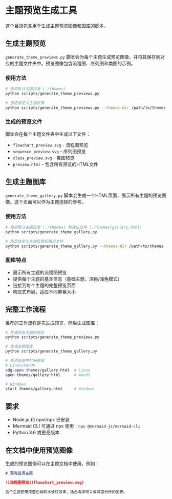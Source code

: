 # 主题预览生成工具

这个目录包含用于生成主题预览图像和图库的脚本。

## 生成主题预览

`generate_theme_previews.py` 脚本会为每个主题生成预览图像，并将其保存到对应的主题文件夹中。预览图像包含流程图、序列图和类图的示例。

### 使用方法

```bash
# 使用默认主题目录 (./themes)
python scripts/generate_theme_previews.py

# 指定自定义主题目录
python scripts/generate_theme_previews.py --themes-dir /path/to/themes
```

### 生成的预览文件

脚本会在每个主题文件夹中生成以下文件：

- `flowchart_preview.svg` - 流程图预览
- `sequence_preview.svg` - 序列图预览
- `class_preview.svg` - 类图预览
- `preview.html` - 包含所有预览的HTML文件

## 生成主题图库

`generate_theme_gallery.py` 脚本会生成一个HTML页面，展示所有主题的预览图像。这个页面可以作为主题选择的参考。

### 使用方法

```bash
# 使用默认主题目录 (./themes) 和输出文件 (./themes/gallery.html)
python scripts/generate_theme_gallery.py

# 指定自定义主题目录和输出文件
python scripts/generate_theme_gallery.py --themes-dir /path/to/themes --output /path/to/gallery.html
```

### 图库特点

- 展示所有主题的流程图预览
- 提供每个主题的基本信息（基础主题、深色/浅色模式）
- 链接到每个主题的完整预览页面
- 响应式布局，适应不同屏幕大小

## 完整工作流程

推荐的工作流程是先生成预览，然后生成图库：

```bash
# 生成所有主题的预览
python scripts/generate_theme_previews.py

# 生成主题图库
python scripts/generate_theme_gallery.py

# 在浏览器中打开图库
# Linux/macOS
xdg-open themes/gallery.html  # Linux
open themes/gallery.html      # macOS

# Windows
start themes/gallery.html     # Windows
```

## 要求

- Node.js 和 npm/npx 已安装
- Mermaid CLI 可通过 npx 使用：`npx @mermaid-js/mermaid-cli`
- Python 3.6 或更高版本

## 在文档中使用预览图像

生成的预览图像可以在主题文档中使用，例如：

```markdown
# 深海蓝调主题

![流程图预览](flowchart_preview.svg)

这个主题使用深蓝色调和水波纹效果，适合海洋相关或深度分析的图表。
``` 